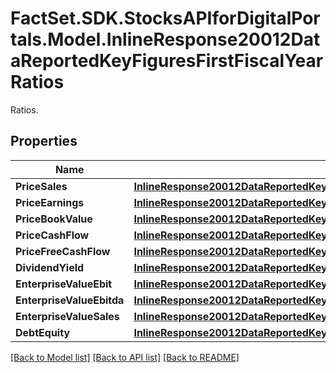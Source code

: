 # FactSet.SDK.StocksAPIforDigitalPortals.Model.InlineResponse20012DataReportedKeyFiguresFirstFiscalYearRatios
Ratios.

## Properties

Name | Type | Description | Notes
------------ | ------------- | ------------- | -------------
**PriceSales** | [**InlineResponse20012DataReportedKeyFiguresFirstFiscalYearRatiosPriceSales**](InlineResponse20012DataReportedKeyFiguresFirstFiscalYearRatiosPriceSales.md) |  | [optional] 
**PriceEarnings** | [**InlineResponse20012DataReportedKeyFiguresFirstFiscalYearRatiosPriceEarnings**](InlineResponse20012DataReportedKeyFiguresFirstFiscalYearRatiosPriceEarnings.md) |  | [optional] 
**PriceBookValue** | [**InlineResponse20012DataReportedKeyFiguresFirstFiscalYearRatiosPriceBookValue**](InlineResponse20012DataReportedKeyFiguresFirstFiscalYearRatiosPriceBookValue.md) |  | [optional] 
**PriceCashFlow** | [**InlineResponse20012DataReportedKeyFiguresFirstFiscalYearRatiosPriceCashFlow**](InlineResponse20012DataReportedKeyFiguresFirstFiscalYearRatiosPriceCashFlow.md) |  | [optional] 
**PriceFreeCashFlow** | [**InlineResponse20012DataReportedKeyFiguresFirstFiscalYearRatiosPriceFreeCashFlow**](InlineResponse20012DataReportedKeyFiguresFirstFiscalYearRatiosPriceFreeCashFlow.md) |  | [optional] 
**DividendYield** | [**InlineResponse20012DataReportedKeyFiguresFirstFiscalYearRatiosDividendYield**](InlineResponse20012DataReportedKeyFiguresFirstFiscalYearRatiosDividendYield.md) |  | [optional] 
**EnterpriseValueEbit** | [**InlineResponse20012DataReportedKeyFiguresFirstFiscalYearRatiosEnterpriseValueEbit**](InlineResponse20012DataReportedKeyFiguresFirstFiscalYearRatiosEnterpriseValueEbit.md) |  | [optional] 
**EnterpriseValueEbitda** | [**InlineResponse20012DataReportedKeyFiguresFirstFiscalYearRatiosEnterpriseValueEbitda**](InlineResponse20012DataReportedKeyFiguresFirstFiscalYearRatiosEnterpriseValueEbitda.md) |  | [optional] 
**EnterpriseValueSales** | [**InlineResponse20012DataReportedKeyFiguresFirstFiscalYearRatiosEnterpriseValueSales**](InlineResponse20012DataReportedKeyFiguresFirstFiscalYearRatiosEnterpriseValueSales.md) |  | [optional] 
**DebtEquity** | [**InlineResponse20012DataReportedKeyFiguresFirstFiscalYearRatiosDebtEquity**](InlineResponse20012DataReportedKeyFiguresFirstFiscalYearRatiosDebtEquity.md) |  | [optional] 

[[Back to Model list]](../README.md#documentation-for-models) [[Back to API list]](../README.md#documentation-for-api-endpoints) [[Back to README]](../README.md)

